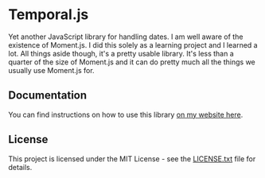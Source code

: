 # Temporal.js

Yet another JavaScript library for handling dates. I am well aware of the existence of Moment.js. I did this solely as a learning project and I learned a lot. All things aside though, it's a pretty usable library. It's less than a quarter of the size of Moment.js and it can do pretty much all the things we usually use Moment.js for.

## Documentation

You can find instructions on how to use this library [on my website here](http://davidtimovski.com/MyProjects/Temporal).

## License

This project is licensed under the MIT License - see the [LICENSE.txt](LICENSE.txt) file for details.